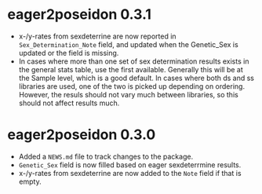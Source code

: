 # eager2poseidon 0.3.1

* x-/y-rates from sexdeterrine are now reported in `Sex_Determination_Note` field, and updated when the Genetic_Sex is updated or the field is missing.
* In cases where more than one set of sex determination results exists in the general stats table, use the first available. Generally this will be at the Sample level, which is a good default. In cases where both ds and ss libraries are used, one of the two is picked up depending on ordering. However, the resuls should not vary much between libraries, so this should not affect results much.

# eager2poseidon 0.3.0

* Added a `NEWS.md` file to track changes to the package.
* `Genetic_Sex` field is now filled based on eager sexdeterrmine results.
* x-/y-rates from sexdeterrine are now added to the `Note` field if that is empty.
